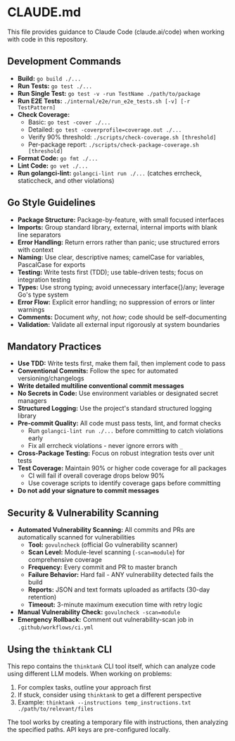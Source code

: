 # CLAUDE.md

This file provides guidance to Claude Code (claude.ai/code) when working with code in this repository.

## Development Commands

* **Build:** `go build ./...`
* **Run Tests:** `go test ./...`
* **Run Single Test:** `go test -v -run TestName ./path/to/package`
* **Run E2E Tests:** `./internal/e2e/run_e2e_tests.sh [-v] [-r TestPattern]`
* **Check Coverage:**
  * Basic: `go test -cover ./...`
  * Detailed: `go test -coverprofile=coverage.out ./...`
  * Verify 90% threshold: `./scripts/check-coverage.sh [threshold]`
  * Per-package report: `./scripts/check-package-coverage.sh [threshold]`
* **Format Code:** `go fmt ./...`
* **Lint Code:** `go vet ./...`
* **Run golangci-lint:** `golangci-lint run ./...` (catches errcheck, staticcheck, and other violations)

## Go Style Guidelines

* **Package Structure:** Package-by-feature, with small focused interfaces
* **Imports:** Group standard library, external, internal imports with blank line separators
* **Error Handling:** Return errors rather than panic; use structured errors with context
* **Naming:** Use clear, descriptive names; camelCase for variables, PascalCase for exports
* **Testing:** Write tests first (TDD); use table-driven tests; focus on integration testing
* **Types:** Use strong typing; avoid unnecessary interface{}/any; leverage Go's type system
* **Error Flow:** Explicit error handling; no suppression of errors or linter warnings
* **Comments:** Document *why*, not *how*; code should be self-documenting
* **Validation:** Validate all external input rigorously at system boundaries

## Mandatory Practices

* **Use TDD:** Write tests first, make them fail, then implement code to pass
* **Conventional Commits:** Follow the spec for automated versioning/changelogs
* **Write detailed multiline conventional commit messages**
* **No Secrets in Code:** Use environment variables or designated secret managers
* **Structured Logging:** Use the project's standard structured logging library
* **Pre-commit Quality:** All code must pass tests, lint, and format checks
  * Run `golangci-lint run ./...` before committing to catch violations early
  * Fix all errcheck violations - never ignore errors with `_`
* **Cross-Package Testing:** Focus on robust integration tests over unit tests
* **Test Coverage:** Maintain 90% or higher code coverage for all packages
  * CI will fail if overall coverage drops below 90%
  * Use coverage scripts to identify coverage gaps before committing
* **Do not add your signature to commit messages**

## Security & Vulnerability Scanning

* **Automated Vulnerability Scanning:** All commits and PRs are automatically scanned for vulnerabilities
  * **Tool:** `govulncheck` (official Go vulnerability scanner)
  * **Scan Level:** Module-level scanning (`-scan=module`) for comprehensive coverage
  * **Frequency:** Every commit and PR to master branch
  * **Failure Behavior:** Hard fail - ANY vulnerability detected fails the build
  * **Reports:** JSON and text formats uploaded as artifacts (30-day retention)
  * **Timeout:** 3-minute maximum execution time with retry logic
* **Manual Vulnerability Check:** `govulncheck -scan=module`
* **Emergency Rollback:** Comment out vulnerability-scan job in `.github/workflows/ci.yml`

## Using the `thinktank` CLI

This repo contains the `thinktank` CLI tool itself, which can analyze code using different LLM models. When working on problems:

1. For complex tasks, outline your approach first
2. If stuck, consider using `thinktank` to get a different perspective
3. Example: `thinktank --instructions temp_instructions.txt ./path/to/relevant/files`

The tool works by creating a temporary file with instructions, then analyzing the specified paths. API keys are pre-configured locally.
